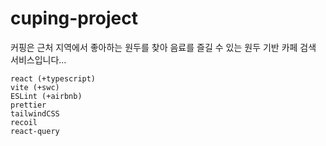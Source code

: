 # cuping-project

커핑은 근처 지역에서 좋아하는 원두를 찾아 음료를 즐길 수 있는 원두 기반 카페 검색 서비스입니다...

```text
react (+typescript)
vite (+swc)
ESLint (+airbnb)
prettier
tailwindCSS
recoil
react-query
```
